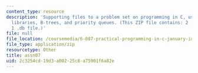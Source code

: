 ```yaml
---
content_type: resource
description: 'Supporting files to a problem set on programming in C, using and creating
  libraries, B-trees, and priority queues. (This ZIP file contains: 2 .c files and
  1 .db file.)'
file: null
file_location: /coursemedia/6-087-practical-programming-in-c-january-iap-2010/2c3254cd19d3a00225c8a75901f6a82e_assn07.zip
file_type: application/zip
resourcetype: Other
title: assn07
uid: 2c3254cd-19d3-a002-25c8-a75901f6a82e
---
```

